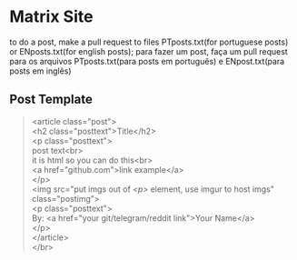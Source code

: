 # Matrix Site
to do a post, make a pull request to files PTposts.txt(for portuguese posts) or ENposts.txt(for english posts);
para fazer um post, faça um pull request para os arquivos PTposts.txt(para posts em português) e ENpost.txt(para posts em inglês)
## Post Template
> \<article class="post"\><br>
> \<h2 class="posttext"\>Title\</h2\><br>
> \<p class="posttext"\><br>
> post text\<br\><br>
> it is html so you can do this\<br\><br>
> \<a href="github.com"\>link example\</a\><br>
> \</p\><br>
> \<img src="put imgs out of _\<p\>_ element, use imgur to host imgs" class="postimg"\><br>
> \<p class="posttext"\><br>
> By: \<a href="your git/telegram/reddit link"\>Your Name\</a\><br>
> \</p\><br>
> \</article\><br>
> \</br\><br>
